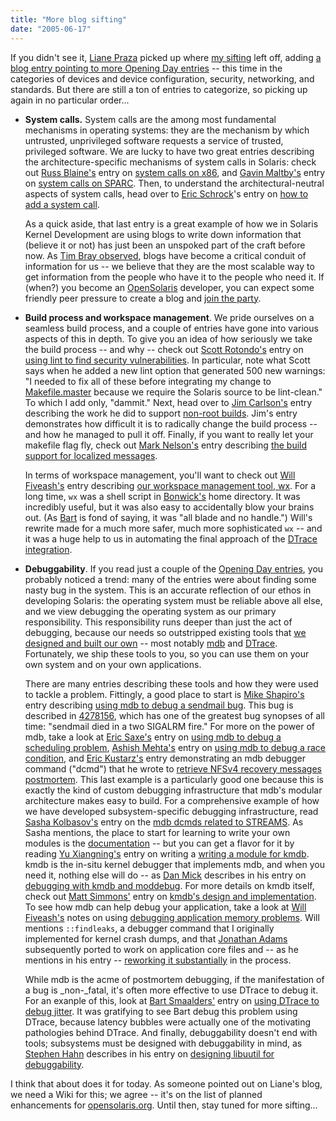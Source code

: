 ```yaml
---
title: "More blog sifting"
date: "2005-06-17"
---
```


If you didn't see it, [Liane Praza](http://blogs.sun.com/roller/page/lianep) picked up where [my sifting](http://blogs.sun.com/roller/page/bmc/20050615#sifting_through_the_blogs) left off, adding [a blog entry pointing to more Opening Day entries](http://blogs.sun.com/roller/page/lianep/20050615#opensolaris_blogs_networking_drivers_security) -- this time in the categories of devices and device configuration, security, networking, and standards. But there are still a ton of entries to categorize, so picking up again in no particular order...

- **System calls.** System calls are the among most fundamental mechanisms in operating systems: they are the mechanism by which untrusted, unprivileged software requests a service of trusted, privileged software. We are lucky to have two great entries describing the architecture-specific mechanisms of system calls in Solaris: check out [Russ Blaine's](http://blogs.sun.com/roller/page/rab) entry on [system calls on x86](http://blogs.sun.com/roller/page/rab/20050614#x86_syscall_primer), and [Gavin Maltby's](http://blogs.sun.com/roller/page/gavinm) entry on [system calls on SPARC](http://blogs.sun.com/roller/page/gavinm/20050615#sparc_system_calls). Then, to understand the architectural-neutral aspects of system calls, head over to [Eric Schrock](http://blogs.sun.com/roller/page/eschrock)'s entry on [how to add a system call](http://blogs.sun.com/roller/page/eschrock/20050614#how_to_add_a_system).
    
    As a quick aside, that last entry is a great example of how we in Solaris Kernel Development are using blogs to write down information that (believe it or not) has just been an unspoked part of the craft before now. As [Tim Bray observed](http://www.tbray.org/ongoing/When/200x/2005/06/14/OpenSolaris-Blogs), blogs have become a critical conduit of information for us -- we believe that they are the most scalable way to get information from the people who have it to the people who need it. If (when?) you become an [OpenSolaris](http://opensolaris.org) developer, you can expect some friendly peer pressure to create a blog and [join the party](http://opensolaris.org/os/blogs/).
    
- **Build process and workspace management**. We pride ourselves on a seamless build process, and a couple of entries have gone into various aspects of this in depth. To give you an idea of how seriously we take the build process -- and why -- check out [Scott Rotondo's](http://blogs.sun.com/roller/page/rotondo) entry on [using lint to find security vulnerabilities](http://blogs.sun.com/roller/page/rotondo/20050614#using_lint_to_find_security). In particular, note what Scott says when he added a new lint option that generated 500 new warnings: "I needed to fix all of these before integrating my change to [Makefile.master](http://cvs.opensolaris.org/source/xref/usr/src/Makefile.master) because we require the Solaris source to be lint-clean." To which I add only, "dammit." Next, head over to [Jim Carlson's](http://blogs.sun.com/roller/page/carlson) entry describing the work he did to support [non-root builds](http://blogs.sun.com/roller/page/carlson/20050614#non_root_builds). Jim's entry demonstrates how difficult it is to radically change the build process -- and how he managed to pull it off. Finally, if you want to really let your makefile flag fly, check out [Mark Nelson's](http://blogs.sun.com/roller/page/mjnelson) entry describing [the build support for localized messages](http://blogs.sun.com/roller/page/mjnelson/20050614#did_you_get_the_message).
    
    In terms of workspace management, you'll want to check out [Will Fiveash's](http://blogs.sun.com/roller/page/wfiveash) entry describing [our workspace management tool, wx](http://blogs.sun.com/roller/page/wfiveash/20050614#wx_and_you_your_friend). For a long time, `wx` was a shell script in [Bonwick's](http://blogs.sun.com/bonwick) home directory. It was incredibly useful, but it was also easy to accidentally blow your brains out. (As [Bart](http://blogs.sun.com/barts) is fond of saying, it was "all blade and no handle.") Will's rewrite made for a much more safer, much more sophisticated `wx` -- and it was a huge help to us in automating the final approach of the [DTrace integration](http://blogs.sun.com/roller/page/bmc/20040725#the_big_putback).
    
- **Debuggability**. If you read just a couple of the [Opening Day entries](http://opensolaris.org/os/blogs/?startDate=2005-06-14), you probably noticed a trend: many of the entries were about finding some nasty bug in the system. This is an accurate reflection of our ethos in developing Solaris: the operating system must be reliable above all else, and we view debugging the operating system as our primary responsibility. This responsibility runs deeper than just the act of debugging, because our needs so outstripped existing tools that [we designed and built our own](http://opensolaris.org/os/community/observability/) -- most notably [mdb](http://opensolaris.org/os/community/mdb/) and [DTrace](http://opensolaris.org/os/community/dtrace/). Fortunately, we ship these tools to you, so you can use them on your own system and on your own applications.
    
    There are many entries describing these tools and how they were used to tackle a problem. Fittingly, a good place to start is [Mike Shapiro's](http://blogs.sun.com/roller/page/mws) entry describing [using mdb to debug a sendmail bug](http://blogs.sun.com/roller/page/mws/20050614#sendmail_died_in_a_two). This bug is described in [4278156](http://bugs.opensolaris.org/bugdatabase/view_bug.do?bug_id=4278156), which has one of the greatest bug synopses of all time: "sendmail died in a two SIGALRM fire." For more on the power of mdb, take a look at [Eric Saxe's](http://blogs.sun.com/roller/page/esaxe) entry on [using mdb to debug a scheduling problem](http://blogs.sun.com/roller/page/esaxe/20050614#debugging_solaris_scheduling_problems_and), [Ashish Mehta's](http://blogs.sun.com/roller/page/amehta) entry on [using mdb to debug a race condition](http://blogs.sun.com/roller/page/amehta/20050617#a_race_erased), and [Eric Kustarz's](http://blogs.sun.com/roller/page/erickustarz) entry demonstrating an mdb debugger command ("dcmd") that he wrote to [retrieve NFSv4 recovery messages postmortem](http://blogs.sun.com/roller/page/erickustarz/20050614#nfsv4_client_s_recovery_messages). This last example is a particularly good one because this is exactly the kind of custom debugging infrastructure that mdb's modular architecture makes easy to build. For a comprehensive example of how we have developed subsystem-specific debugging infrastructure, read [Sasha Kolbasov's](http://blogs.sun.com/roller/page/akolb) entry on the [mdb dcmds related to STREAMS](http://blogs.sun.com/roller/page/akolb/20050615#mdb_for_streams). As Sasha mentions, the place to start for learning to write your own modules is the [documentation](http://docs.sun.com/app/docs/doc/816-5041) -- but you can get a flavor for it by reading [Yu Xiangning's](http://blogs.sun.com/roller/page/yu) entry on writing a [writing a module for kmdb](http://blogs.sun.com/roller/page/yu/20050614#how_to_write_a_kmod). kmdb is the in-situ kernel debugger that implements mdb, and when you need it, nothing else will do -- as [Dan Mick](http://blogs.sun.com/roller/page/dmick) describes in his entry on [debugging with kmdb and moddebug](http://blogs.sun.com/roller/page/dmick/20050615#diagnosing_kernel_hangs_panics_with). For more details on kmdb itself, check out [Matt Simmons'](http://blogs.sun.com/roller/page/simmonmt) entry on [kmdb's design and implementation](http://blogs.sun.com/roller/page/simmonmt/20050614). To see how mdb can help debug your application, take a look at [Will Fiveash's](http://blogs.sun.com/roller/page/wfiveash) notes on using [debugging application memory problems](http://blogs.sun.com/roller/page/wfiveash/20050614#playing_with_solaris_memory_debuggers). Will mentions `::findleaks`, a debugger command that I originally implemented for kernel crash dumps, and that [Jonathan Adams](http://blogs.sun.com/roller/page/jwadams) subsequently ported to work on application core files and -- as he mentions in his entry -- [reworking it substantially](http://blogs.sun.com/roller/page/jwadams/20050614#the_implementation_of_findleaks) in the process.
    
    While mdb is the acme of postmortem debugging, if the manifestation of a bug is _non-_fatal, it's often more effective to use DTrace to debug it. For an exanple of this, look at [Bart Smaalders'](http://blogs.sun.com/roller/page/barts) entry on [using DTrace to debug jitter](http://blogs.sun.com/roller/page/barts/20050614#doing_the_jitter_bug). It was gratifying to see Bart debug this problem using DTrace, because latency bubbles were actually one of the motivating pathologies behind DTrace. And finally, debuggability doesn't end with tools; subsystems must be designed with debuggability in mind, as [Stephen Hahn](http://blogs.sun.com/roller/page/sch) describes in his entry on [designing libuutil for debuggability](http://blogs.sun.com/roller/page/sch/20050614#libuutil_and_designing_for_debuggability).
    
I think that about does it for today. As someone pointed out on Liane's blog, we need a Wiki for this; we agree -- it's on the list of planned enhancements for [opensolaris.org](http://opensolaris.org). Until then, stay tuned for more sifting...

